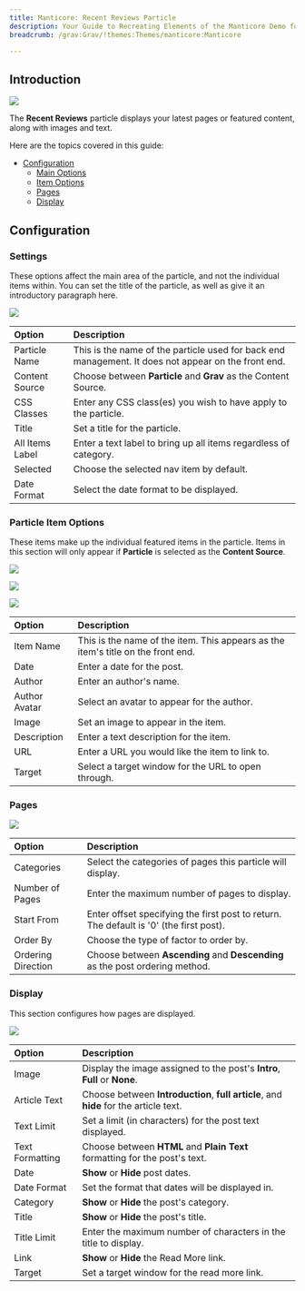 ```yaml
---
title: Manticore: Recent Reviews Particle
description: Your Guide to Recreating Elements of the Manticore Demo for Grav
breadcrumb: /grav:Grav/!themes:Themes/manticore:Manticore

---
```


## Introduction

![](assets/particle_recentreviews1.png)

The **Recent Reviews** particle displays your latest pages or featured content, along with images and text.

Here are the topics covered in this guide:

* [Configuration](#configuration)
    - [Main Options](#settings)
    - [Item Options](#particle-item-options)
    - [Pages](#pages)
    - [Display](#display)

## Configuration

### Settings

These options affect the main area of the particle, and not the individual items within. You can set the title of the particle, as well as give it an introductory paragraph here.

![](assets/particle_recentreviews2.png)

| Option          | Description                                                                                         |
|:--------------- |:--------------------------------------------------------------------------------------------------- |
| Particle Name   | This is the name of the particle used for back end management. It does not appear on the front end. |
| Content Source  | Choose between **Particle** and **Grav** as the Content Source.                                |
| CSS Classes     | Enter any CSS class(es) you wish to have apply to the particle.                                     |
| Title           | Set a title for the particle.                                                                       |
| All Items Label | Enter a text label to bring up all items regardless of category.                                    |
| Selected        | Choose the selected nav item by default.                                                            |
| Date Format     | Select the date format to be displayed.                                                             |

### Particle Item Options

These items make up the individual featured items in the particle. Items in this section will only appear if **Particle** is selected as the **Content Source**.

![](assets/particle_recentreviews3.png)

![](assets/particle_recentreviews4.png)

![](assets/particle_recentreviews5.png)

| Option        | Description                                                                      |
|:------------- |:-------------------------------------------------------------------------------- |
| Item Name     | This is the name of the item. This appears as the item's title on the front end. |
| Date          | Enter a date for the post.                                                       |
| Author        | Enter an author's name.                                                          |
| Author Avatar | Select an avatar to appear for the author.                                       |
| Image         | Set an image to appear in the item.                                              |
| Description   | Enter a text description for the item.                                           |
| URL           | Enter a URL you would like the item to link to.                                  |
| Target        | Select a target window for the URL to open through.                              |

### Pages

![](assets/particle_recentreviews6.png)

| Option             | Description                                                                            |
|:------------------ |:-------------------------------------------------------------------------------------- |
| Categories         | Select the categories of pages this particle will display.                             |
| Number of Pages    | Enter the maximum number of pages to display.                                          |
| Start From         | Enter offset specifying the first post to return. The default is '0' (the first post). |
| Order By           | Choose the type of factor to order by.                                                 |
| Ordering Direction | Choose between **Ascending** and **Descending** as the post ordering method.           |

### Display

This section configures how pages are displayed.

![](assets/particle_recentreviews7.png)

| Option          | Description                                                                           |
|:--------------- |:------------------------------------------------------------------------------------- |
| Image           | Display the image assigned to the post's **Intro**, **Full** or **None**.             |
| Article Text    | Choose between **Introduction**, **full article**, and **hide** for the article text. |
| Text Limit      | Set a limit (in characters) for the post text displayed.                              |
| Text Formatting | Choose between **HTML** and **Plain Text** formatting for the post's text.            |
| Date            | **Show** or **Hide** post dates.                                                      |
| Date Format     | Set the format that dates will be displayed in.                                       |
| Category        | **Show** or **Hide** the post's category.                                             |
| Title           | **Show** or **Hide** the post's title.                                                |
| Title Limit     | Enter the maximum number of characters in the title to display.                       |
| Link            | **Show** or **Hide** the Read More link.                                              |
| Target          | Set a target window for the read more link.                                           |
